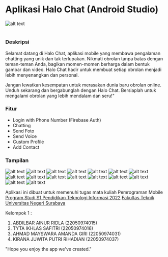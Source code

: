 # Aplikasi Halo Chat (Android Studio)
![alt text](https://github.com/AbdilbarAR/Aplikasi-Halo-Chat-Android-Studio/blob/main/assets/Kelompok%201_Poster.png?raw=true)

#
### Deskripsi
Selamat datang di Halo Chat, aplikasi mobile yang membawa pengalaman chatting yang unik dan tak terlupakan.
Nikmati obrolan tanpa batas dengan teman-teman Anda, bagikan momen-momen berharga dalam bentuk gambar dan video. 
Halo Chat hadir untuk membuat setiap obrolan menjadi lebih menyenangkan dan personal.

Jangan lewatkan kesempatan untuk merasakan dunia baru obrolan online. Unduh sekarang dan bergabunglah dengan Halo Chat. 
Bersiaplah untuk mengalami obrolan yang lebih mendalam dan seru!"

### Fitur
- Login with Phone Number (Firebase Auth)
- Chatting
- Send Foto
- Send Voice
- Custom Profile
- Add Contact

### Tampilan
![alt text](https://github.com/AbdilbarAR/Aplikasi-Halo-Chat-Android-Studio/blob/main/assets/Screenshot%202023-11-26%20204245.png?raw=true)
![alt text](https://github.com/AbdilbarAR/Aplikasi-Halo-Chat-Android-Studio/blob/main/assets/Screenshot%202023-11-26%20204633.png?raw=true)
![alt text](https://github.com/AbdilbarAR/Aplikasi-Halo-Chat-Android-Studio/blob/main/assets/Screenshot%202023-11-26%20204917.png?raw=true)
![alt text](https://github.com/AbdilbarAR/Aplikasi-Halo-Chat-Android-Studio/blob/main/assets/Screenshot%202023-11-26%20204959.png?raw=true)
![alt text](https://github.com/AbdilbarAR/Aplikasi-Halo-Chat-Android-Studio/blob/main/assets/Screenshot%202023-11-26%20205101.png?raw=true)
![alt text](https://github.com/AbdilbarAR/Aplikasi-Halo-Chat-Android-Studio/blob/main/assets/Screenshot%202023-11-26%20205136.png?raw=true)
![alt text](https://github.com/AbdilbarAR/Aplikasi-Halo-Chat-Android-Studio/blob/main/assets/Screenshot%202023-11-26%20205216.png?raw=true)
![alt text](https://github.com/AbdilbarAR/Aplikasi-Halo-Chat-Android-Studio/blob/main/assets/Screenshot%202023-11-26%20205250.png?raw=true)
![alt text](https://github.com/AbdilbarAR/Aplikasi-Halo-Chat-Android-Studio/blob/main/assets/Screenshot%202023-11-26%20205325.png?raw=true)
![alt text](https://github.com/AbdilbarAR/Aplikasi-Halo-Chat-Android-Studio/blob/main/assets/Screenshot%202023-11-26%20205741.png?raw=true)
![alt text](https://github.com/AbdilbarAR/Aplikasi-Halo-Chat-Android-Studio/blob/main/assets/Screenshot%202023-11-26%20205813.png?raw=true)
![alt text](https://github.com/AbdilbarAR/Aplikasi-Halo-Chat-Android-Studio/blob/main/assets/Screenshot%202023-11-26%20205903.png?raw=true)
![alt text](https://github.com/AbdilbarAR/Aplikasi-Halo-Chat-Android-Studio/blob/main/assets/Screenshot%202023-11-26%20210000.png?raw=true)
![alt text](https://github.com/AbdilbarAR/Aplikasi-Halo-Chat-Android-Studio/blob/main/assets/Screenshot%202023-11-26%20210024.png?raw=true)
![alt text](https://github.com/AbdilbarAR/Aplikasi-Halo-Chat-Android-Studio/blob/main/assets/Screenshot%202023-11-26%20210059.png?raw=true)
![alt text](https://github.com/AbdilbarAR/Aplikasi-Halo-Chat-Android-Studio/blob/main/assets/Screenshot%202023-11-26%20210203.png?raw=true)

Aplikasi ini dibuat untuk memenuhi tugas mata kuliah Pemrograman Mobile 
[Program Studi S1 Pendidikan Teknologi Informasi 2022](https://pendidikan-ti.ft.unesa.ac.id) [Fakultas Teknik](https://ft.unesa.ac.id) [Universitas Negeri Surabaya](https://www.unesa.ac.id/)

Kelompok 1 :
1. ABDILBAR AINUR RIDLA (22050974015)
2. TYTA IKHLAS SAFITRI (22050974016)
3. AHMAD MAYSWARA AMANDA GIRI (22050974031)
4. KIRANA JUWITA PUTRI RIHADIAN (22050974037)

"Hope you enjoy the app we've created."
